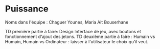 # Puissance
Noms dans l'équipe : Chaguer Younes, Maria Ait Bouserhane


TD première partie à faire: Design Interface de jeu, avec boutons et fonctionnement d'ajout des jetons.
TD deuxième partie à faire : Humain vs Humain, Humain vs Ordinateur : laisser à l'utilisateur le choix qu'il veut.

